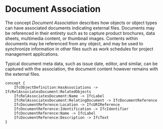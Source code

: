 Document Association
====================

The concept _Document Association_ describes how objects or object types can have associated documents indicating external files. Documents may be referenced in their entirety such as to capture product brochures, data sheets, multimedia content, or thumbnail images. Contents within documents may be referenced from any object, and may be used to synchronize information in other files such as work schedules for project management applications.

Typical document meta data, such as issue date, editor, and similar, can be captured with the association, the document content however remains with the external files.

```
concept {
    IfcObjectDefinition:HasAssociations -> IfcRelAssociatesDocument:RelatedObjects
    IfcRelAssociatesDocument:Name -> IfcLabel
    IfcRelAssociatesDocument:RelatingDocument -> IfcDocumentReference
    IfcDocumentReference:Location -> IfcURIReference
    IfcDocumentReference:Identification -> IfcIdentifier
    IfcDocumentReference:Name -> IfcLabel
    IfcDocumentReference:Description -> IfcText
}
```
